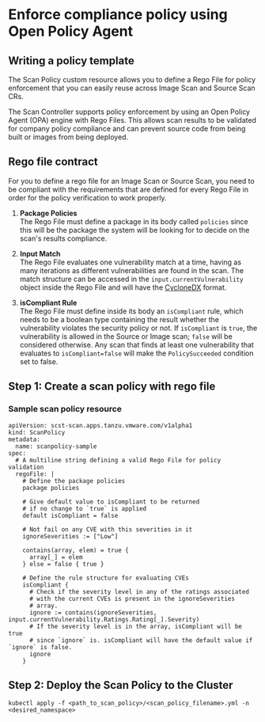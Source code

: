 # Enforce compliance policy using Open Policy Agent

## Writing a policy template
The Scan Policy custom resource allows you to define a Rego File for policy enforcement that you can easily reuse across Image Scan and Source Scan CRs.

The Scan Controller supports policy enforcement by using an Open Policy Agent (OPA) engine with Rego Files. This allows scan results to be validated for company policy compliance and can prevent source code from being built or images from being deployed.

## Rego file contract
For you to define a rego file for an Image Scan or Source Scan, you need to be compliant with the requirements that are defined for every Rego File in order for the policy verification to work properly.

1. **Package Policies**  
The Rego File must define a package in its body called `policies` since this will be the package the system will be looking for to decide on the scan's results compliance.

1. **Input Match**  
The Rego File evaluates one vulnerability match at a time, having as many iterations as different vulnerabilities are found in the scan. The match structure can be accessed in the `input.currentVulnerability` object inside the Rego File and will have the [CycloneDX](https://cyclonedx.org/docs/1.3/) format.

1. **isCompliant Rule**  
The Rego File must define inside its body an `isCompliant` rule, which needs to be a boolean type containing the result whether the vulnerability violates the security policy or not. If `isCompliant` is `true`, the vulnerability is allowed in the Source or Image scan; `false` will be considered otherwise. Any scan that finds at least one vulnerability that evaluates to `isCompliant=false` will make the `PolicySucceeded` condition set to false.

## Step 1: Create a scan policy with rego file

### Sample scan policy resource
```
apiVersion: scst-scan.apps.tanzu.vmware.com/v1alpha1
kind: ScanPolicy
metadata:
  name: scanpolicy-sample
spec:
  # A multiline string defining a valid Rego File for policy validation
  regoFile: |
    # Define the package policies
    package policies

    # Give default value to isCompliant to be returned 
    # if no change to `true` is applied
    default isCompliant = false

    # Not fail on any CVE with this severities in it
    ignoreSeverities := ["Low"]

    contains(array, elem) = true {
      array[_] = elem
    } else = false { true }

    # Define the rule structure for evaluating CVEs
    isCompliant {
      # Check if the severity level in any of the ratings associated
      # with the current CVEs is present in the ignoreSeverities
      # array.
      ignore := contains(ignoreSeverities, input.currentVulnerability.Ratings.Rating[_].Severity)
      # If the severity level is in the array, isCompliant will be true
      # since `ignore` is. isCompliant will have the default value if `ignore` is false.
      ignore
    }
```

## Step 2: Deploy the Scan Policy to the Cluster

`kubectl apply -f <path_to_scan_policy>/<scan_policy_filename>.yml -n <desired_namespace>`
